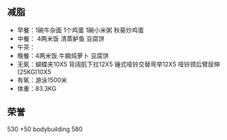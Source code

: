 ## 减脂 ##
* 早餐：1碗牛杂面 1个鸡蛋 1碗小米粥 秋葵炒鸡蛋
* 中餐： 4两米饭 清蒸鲈鱼 豆腐饼
* 午茶：
* 晚餐：4两米饭 牛腩炖萝卜 豆腐饼
* 无氧：蝴蝶夹10X5 背阔肌下拉12X5 锤式哑铃交替弯举12X5 哑铃颈后臂屈伸(25KG)10X5
* 有氧：游泳1500米 
* 体重：83.3KG


## 荣誉 ##
530
+50 bodybuilding
580
